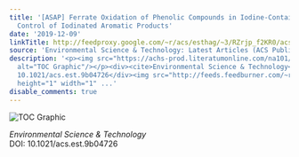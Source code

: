 ```yaml
---
title: '[ASAP] Ferrate Oxidation of Phenolic Compounds in Iodine-Containing Water:
  Control of Iodinated Aromatic Products'
date: '2019-12-09'
linkTitle: http://feedproxy.google.com/~r/acs/esthag/~3/RZrjp_f2KR0/acs.est.9b04726
source: 'Environmental Science & Technology: Latest Articles (ACS Publications)'
description: '<p><img src="https://achs-prod.literatumonline.com/na101/home/literatum/publisher/achs/journals/content/esthag/0/esthag.ahead-of-print/acs.est.9b04726/20191209/images/medium/es9b04726_0005.gif"
  alt="TOC Graphic"/></p><div><cite>Environmental Science & Technology</cite></div><div>DOI:
  10.1021/acs.est.9b04726</div><img src="http://feeds.feedburner.com/~r/acs/esthag/~4/RZrjp_f2KR0"
  height="1" width="1" ...'
disable_comments: true
---
```

<p><img src="https://achs-prod.literatumonline.com/na101/home/literatum/publisher/achs/journals/content/esthag/0/esthag.ahead-of-print/acs.est.9b04726/20191209/images/medium/es9b04726_0005.gif" alt="TOC Graphic"/></p><div><cite>Environmental Science & Technology</cite></div><div>DOI: 10.1021/acs.est.9b04726</div><img src="http://feeds.feedburner.com/~r/acs/esthag/~4/RZrjp_f2KR0" height="1" width="1" ...